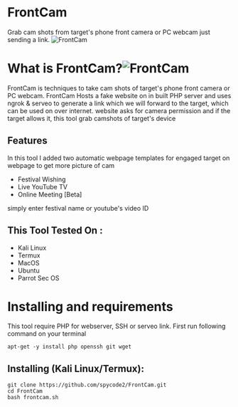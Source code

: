 # FrontCam
Grab cam shots from target's phone front camera or PC webcam just sending a link.
![FrontCam]()

# What is FrontCam?![FrontCam](https://github.com/user-attachments/assets/e09ea49c-0e95-4c77-8afb-9f49d2f3ffb0)

<p>FrontCam is techniques to take cam shots of target's phone front camera or PC webcam. FrontCam Hosts a fake website on in built PHP server and uses ngrok & serveo to generate a link which we will forward to the target, which can be used on over internet. website asks for camera permission and if the target allows it, this tool grab camshots of target's device</p>

## Features
<p>In this tool I added two automatic webpage templates for engaged target on webpage to get more picture of cam</p>
<ul>
  <li>Festival Wishing</li>
  <li>Live YouTube TV</li>
   <li>Online Meeting [Beta]</li>
</ul>
<p>simply enter festival name or youtube's video ID</p>

## This Tool Tested On :
<ul>
  <li>Kali Linux</li>
  <li>Termux</li>
  <li>MacOS</li>
  <li>Ubuntu</li>
  <li>Parrot Sec OS</li>
</ul>

# Installing and requirements
<p>This tool require PHP for webserver, SSH or serveo link. First run following command on your terminal</p>

```
apt-get -y install php openssh git wget
```

## Installing (Kali Linux/Termux):

```
git clone https://github.com/spycode2/FrontCam.git
cd FrontCam
bash frontcam.sh
```

